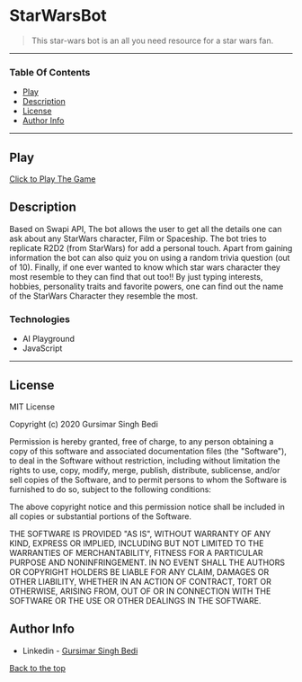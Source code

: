 # StarWarsBot
>This star-wars bot is an all you need resource for a star wars fan. 
---

### Table Of Contents
- [Play](#play)
- [Description](#description)
- [License](#license)
- [Author Info](#author-info)

---
## Play
[Click to Play The Game](https://theaiplayground.com/gursimar04/bot/StarWarsBot/view)

## Description
Based on Swapi API, The bot allows the user to get all the details one can ask about any StarWars character, Film or Spaceship. The bot tries to replicate R2D2 (from StarWars) for add a personal touch. Apart from gaining information the bot can also quiz you on using a random trivia question (out of 10). Finally, if one ever wanted to know which star wars character they most resemble to they can find that out too!! By just typing interests, hobbies, personality traits and favorite powers, one can find out the name of the StarWars Character they resemble the most. 

### Technologies
- AI Playground
- JavaScript
---
## License
MIT License

Copyright (c) 2020 Gursimar Singh Bedi

Permission is hereby granted, free of charge, to any person obtaining a copy of this software and associated documentation files (the "Software"), to deal in the Software without restriction, including without limitation the rights to use, copy, modify, merge, publish, distribute, sublicense, and/or sell copies of the Software, and to permit persons to whom the Software is furnished to do so, subject to the following conditions:

The above copyright notice and this permission notice shall be included in all copies or substantial portions of the Software.

THE SOFTWARE IS PROVIDED "AS IS", WITHOUT WARRANTY OF ANY KIND, EXPRESS OR IMPLIED, INCLUDING BUT NOT LIMITED TO THE WARRANTIES OF MERCHANTABILITY, FITNESS FOR A PARTICULAR PURPOSE AND NONINFRINGEMENT. IN NO EVENT SHALL THE AUTHORS OR COPYRIGHT HOLDERS BE LIABLE FOR ANY CLAIM, DAMAGES OR OTHER LIABILITY, WHETHER IN AN ACTION OF CONTRACT, TORT OR OTHERWISE, ARISING FROM, OUT OF OR IN CONNECTION WITH THE SOFTWARE OR THE USE OR OTHER DEALINGS IN THE SOFTWARE.



## Author Info
- Linkedin - [Gursimar Singh Bedi](https://www.linkedin.com/in/gursimar-singh-bedi-31439a170)

[Back to the top](#StarWarsBot)
